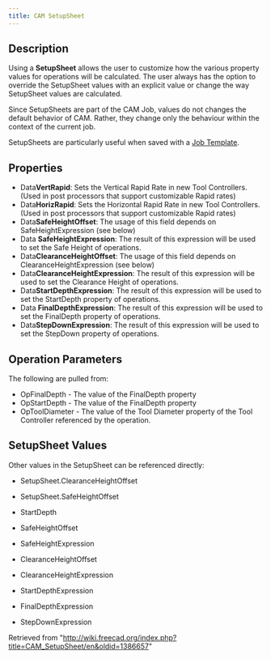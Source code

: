 ```yaml
---
title: CAM SetupSheet
---
```

## Description

Using a **SetupSheet** allows the user to customize how the various property values for operations will be calculated. The user always has the option to override the SetupSheet values with an explicit value or change the way SetupSheet values are calculated.

Since SetupSheets are part of the CAM Job, values do not changes the default behavior of CAM. Rather, they change only the behaviour within the context of the current job.

SetupSheets are particularly useful when saved with a [Job Template](/CAM_ExportTemplate "CAM ExportTemplate").

## Properties

* Data**VertRapid**: Sets the Vertical Rapid Rate in new Tool Controllers. (Used in post processors that support customizable Rapid rates)
* Data**HorizRapid**: Sets the Horizontal Rapid Rate in new Tool Controllers. (Used in post processors that support customizable Rapid rates)
* Data**SafeHeightOffset**: The usage of this field depends on SafeHeightExpression (see below)
* Data **SafeHeightExpression**: The result of this expression will be used to set the Safe Height of operations.
* Data**ClearanceHeightOffset**: The usage of this field depends on ClearanceHeightExpression (see below)
* Data**ClearanceHeightExpression**: The result of this expression will be used to set the Clearance Height of operations.
* Data**StartDepthExpression**: The result of this expression will be used to set the StartDepth property of operations.
* Data **FinalDepthExpression**: The result of this expression will be used to set the FinalDepth property of operations.
* Data**StepDownExpression**: The result of this expression will be used to set the StepDown property of operations.

## Operation Parameters

The following are pulled from:

* OpFinalDepth - The value of the FinalDepth property
* OpStartDepth - The value of the FinalDepth property
* OpToolDiameter - The value of the Tool Diameter property of the Tool Controller referenced by the operation.

## SetupSheet Values

Other values in the SetupSheet can be referenced directly:

* SetupSheet.ClearanceHeightOffset
* SetupSheet.SafeHeightOffset

* StartDepth
* SafeHeightOffset
* SafeHeightExpression
* ClearanceHeightOffset
* ClearanceHeightExpression
* StartDepthExpression
* FinalDepthExpression
* StepDownExpression

Retrieved from "<http://wiki.freecad.org/index.php?title=CAM_SetupSheet/en&oldid=1386657>"